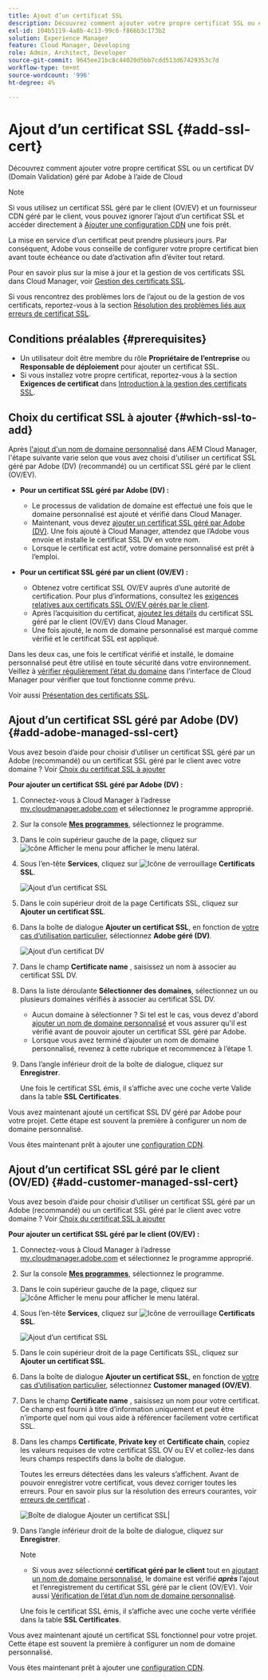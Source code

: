 ```yaml
---
title: Ajout d’un certificat SSL
description: Découvrez comment ajouter votre propre certificat SSL ou et Adobe un certificat DV (Domain Validation) géré par à l’aide des outils en libre-service Cloud Manager.
exl-id: 104b5119-4a8b-4c13-99c6-f866b3c173b2
solution: Experience Manager
feature: Cloud Manager, Developing
role: Admin, Architect, Developer
source-git-commit: 9645ee21bc8c44020d5bb7cdd513d67429353c7d
workflow-type: tm+mt
source-wordcount: '996'
ht-degree: 4%

---
```



# Ajout d’un certificat SSL {#add-ssl-cert}

Découvrez comment ajouter votre propre certificat SSL ou un certificat DV (Domain Validation) géré par Adobe à l’aide de Cloud

>[!NOTE]
>
>Si vous utilisez un certificat SSL géré par le client (OV/EV) et un fournisseur CDN géré par le client, vous pouvez ignorer l’ajout d’un certificat SSL et accéder directement à [Ajouter une configuration CDN](/help/implementing/cloud-manager/cdn-configurations/add-cdn-config.md) une fois prêt.

La mise en service d’un certificat peut prendre plusieurs jours. Par conséquent, Adobe vous conseille de configurer votre propre certificat bien avant toute échéance ou date d’activation afin d’éviter tout retard.

Pour en savoir plus sur la mise à jour et la gestion de vos certificats SSL dans Cloud Manager, voir [Gestion des certificats SSL](/help/implementing/cloud-manager/managing-ssl-certifications/managing-certificates.md).

Si vous rencontrez des problèmes lors de l’ajout ou de la gestion de vos certificats, reportez-vous à la section [ Résolution des problèmes liés aux erreurs de certificat SSL](/help/implementing/cloud-manager/managing-ssl-certifications/troubleshoot-ssl-cert.md).


## Conditions préalables {#prerequisites}

* Un utilisateur doit être membre du rôle **Propriétaire de l’entreprise** ou **Responsable de déploiement** pour ajouter un certificat SSL.
* Si vous installez votre propre certificat, reportez-vous à la section **Exigences de certificat** dans [Introduction à la gestion des certificats SSL](/help/implementing/cloud-manager/managing-ssl-certifications/introduction-to-ssl-certificates.md#requirements).

## Choix du certificat SSL à ajouter {#which-ssl-to-add}

Après [l&#39;ajout d&#39;un nom de domaine personnalisé](/help/implementing/cloud-manager/custom-domain-names/add-custom-domain-name.md) dans AEM Cloud Manager, l&#39;étape suivante varie selon que vous avez choisi d&#39;utiliser un certificat SSL géré par Adobe (DV) (recommandé) ou un certificat SSL géré par le client (OV/EV).

* **Pour un certificat SSL géré par Adobe (DV) :**
   * Le processus de validation de domaine est effectué une fois que le domaine personnalisé est ajouté et vérifié dans Cloud Manager.
   * Maintenant, vous devez [ajouter un certificat SSL géré par Adobe (DV)](#add-adobe-managed-ssl-cert).
Une fois ajouté à Cloud Manager, attendez que l’Adobe vous envoie et installe le certificat SSL DV en votre nom.
   * Lorsque le certificat est actif, votre domaine personnalisé est prêt à l’emploi.

* **Pour un certificat SSL géré par un client (OV/EV) :**

   * Obtenez votre certificat SSL OV/EV auprès d’une autorité de certification. Pour plus d’informations, consultez les [exigences relatives aux certificats SSL OV/EV gérés par le client](/help/implementing/cloud-manager/managing-ssl-certifications/introduction-to-ssl-certificates.md#requirements).
   * Après l’acquisition du certificat, [ajoutez les détails](#add-customer-managed-ssl-cert) du certificat SSL géré par le client (OV/EV) dans Cloud Manager.
   * Une fois ajouté, le nom de domaine personnalisé est marqué comme vérifié et le certificat SSL est appliqué.

Dans les deux cas, une fois le certificat vérifié et installé, le domaine personnalisé peut être utilisé en toute sécurité dans votre environnement. Veillez à [vérifier régulièrement l’état du domaine](/help/implementing/cloud-manager/custom-domain-names/check-domain-name-status.md) dans l’interface de Cloud Manager pour vérifier que tout fonctionne comme prévu.

Voir aussi [Présentation des certificats SSL](/help/implementing/cloud-manager/managing-ssl-certifications/introduction-to-ssl-certificates.md).

## Ajout d’un certificat SSL géré par Adobe (DV) {#add-adobe-managed-ssl-cert}

Vous avez besoin d’aide pour choisir d’utiliser un certificat SSL géré par un Adobe (recommandé) ou un certificat SSL géré par le client avec votre domaine ? Voir [Choix du certificat SSL à ajouter](#which-ssl-to-add)

**Pour ajouter un certificat SSL géré par Adobe (DV) :**

1. Connectez-vous à Cloud Manager à l’adresse [my.cloudmanager.adobe.com](https://my.cloudmanager.adobe.com/) et sélectionnez le programme approprié.
1. Sur la console **[Mes programmes](/help/implementing/cloud-manager/navigation.md#my-programs)**, sélectionnez le programme.
1. Dans le coin supérieur gauche de la page, cliquez sur ![Icône Afficher le menu](https://spectrum.adobe.com/static/icons/workflow_18/Smock_ShowMenu_18_N.svg) pour afficher le menu latéral.

1. Sous l’en-tête **Services**, cliquez sur ![Icône de verrouillage](https://spectrum.adobe.com/static/icons/workflow_18/Smock_LockClosed_18_N.svg) **Certificats SSL**.

   ![Ajout d’un certificat SSL](/help/implementing/cloud-manager/assets/ssl/ssl-cert-add.png)

1. Dans le coin supérieur droit de la page Certificats SSL, cliquez sur **Ajouter un certificat SSL**.

1. Dans la boîte de dialogue **Ajouter un certificat SSL**, en fonction de [votre cas d’utilisation particulier](#which-ssl-to-add), sélectionnez **Adobe géré (DV)**.

   ![Ajout d’un certificat DV](/help/implementing/cloud-manager/assets/ssl/add-dv-certificate.png)

1. Dans le champ **Certificate name** , saisissez un nom à associer au certificat SSL DV.

1. Dans la liste déroulante **Sélectionner des domaines**, sélectionnez un ou plusieurs domaines vérifiés à associer au certificat SSL DV.
   * Aucun domaine à sélectionner ? Si tel est le cas, vous devez d&#39;abord [ajouter un nom de domaine personnalisé](/help/implementing/cloud-manager/custom-domain-names/add-custom-domain-name.md) et vous assurer qu&#39;il est vérifié avant de pouvoir ajouter un certificat SSL géré par Adobe.
   * Lorsque vous avez terminé d’ajouter un nom de domaine personnalisé, revenez à cette rubrique et recommencez à l’étape 1.

1. Dans l’angle inférieur droit de la boîte de dialogue, cliquez sur **Enregistrer**.

   Une fois le certificat SSL émis, il s’affiche avec une coche verte Valide dans la table **SSL Certificates**.

Vous avez maintenant ajouté un certificat SSL DV géré par Adobe pour votre projet. Cette étape est souvent la première à configurer un nom de domaine personnalisé.

Vous êtes maintenant prêt à ajouter une [configuration CDN](/help/implementing/cloud-manager/cdn-configurations/add-cdn-config.md).

## Ajout d’un certificat SSL géré par le client (OV/ED) {#add-customer-managed-ssl-cert}

<!-- IF THIS TOPIC GET UPDATED, REMEMBER TO UPDATE THE STEPS ALSO IN THE "MANAGE SSL CERTIFICATES TOPIC TOO -->

Vous avez besoin d’aide pour choisir d’utiliser un certificat SSL géré par un Adobe (recommandé) ou un certificat SSL géré par le client avec votre domaine ? Voir [Choix du certificat SSL à ajouter](#which-ssl-to-add)

**Pour ajouter un certificat SSL géré par le client (OV/EV) :**

1. Connectez-vous à Cloud Manager à l’adresse [my.cloudmanager.adobe.com](https://my.cloudmanager.adobe.com/) et sélectionnez le programme approprié.

1. Sur la console **[Mes programmes](/help/implementing/cloud-manager/navigation.md#my-programs)**, sélectionnez le programme.

1. Dans le coin supérieur gauche de la page, cliquez sur ![Icône Afficher le menu](https://spectrum.adobe.com/static/icons/workflow_18/Smock_ShowMenu_18_N.svg) pour afficher le menu latéral.

1. Sous l’en-tête **Services**, cliquez sur ![Icône de verrouillage](https://spectrum.adobe.com/static/icons/workflow_18/Smock_LockClosed_18_N.svg) **Certificats SSL**.

   ![Ajout d’un certificat SSL](/help/implementing/cloud-manager/assets/ssl/ssl-cert-add.png)

1. Dans le coin supérieur droit de la page Certificats SSL, cliquez sur **Ajouter un certificat SSL**.

1. Dans la boîte de dialogue **Ajouter un certificat SSL**, en fonction de [votre cas d’utilisation particulier](#which-ssl-to-add), sélectionnez **Customer managed (OV/EV)**.

1. Dans le champ **Certificate name** , saisissez un nom pour votre certificat.
Ce champ est fourni à titre d’information uniquement et peut être n’importe quel nom qui vous aide à référencer facilement votre certificat SSL.

1. Dans les champs **Certificate**, **Private key** et **Certificate chain**, copiez les valeurs requises de votre certificat SSL OV ou EV et collez-les dans leurs champs respectifs dans la boîte de dialogue.

   Toutes les erreurs détectées dans les valeurs s’affichent. Avant de pouvoir enregistrer votre certificat, vous devez corriger toutes les erreurs. Pour en savoir plus sur la résolution des erreurs courantes, voir [erreurs de certificat](#certificate-errors) .

   ![Boîte de dialogue Ajouter un certificat SSL](/help/implementing/cloud-manager/assets/ssl/ssl-cert-02.png)|

1. Dans l’angle inférieur droit de la boîte de dialogue, cliquez sur **Enregistrer**.

   >[!NOTE]
   >
   >* Si vous avez sélectionné **certificat géré par le client** tout en [ajoutant un nom de domaine personnalisé](/help/implementing/cloud-manager/custom-domain-names/add-custom-domain-name.md), le domaine est vérifié ***après*** l’ajout et l’enregistrement du certificat SSL géré par le client (OV/EV). Voir aussi [Vérification de l’état d’un nom de domaine personnalisé](/help/implementing/cloud-manager/custom-domain-names/check-domain-name-status.md#how-to).

   Une fois le certificat SSL émis, il s’affiche avec une coche verte vérifiée dans la table **SSL Certificates**.

Vous avez maintenant ajouté un certificat SSL fonctionnel pour votre projet. Cette étape est souvent la première à configurer un nom de domaine personnalisé.

Vous êtes maintenant prêt à ajouter une [configuration CDN](/help/implementing/cloud-manager/cdn-configurations/add-cdn-config.md).























<!--
## Add an SSL certificate {#add-ssl-cert}

1. Log into Cloud Manager at [my.cloudmanager.adobe.com](https://my.cloudmanager.adobe.com/) and select the appropriate program.
1. On the **[My Programs](/help/implementing/cloud-manager/navigation.md#my-programs)** console, select the program.
1. In the upper-left corner of the page, click ![Show menu icon](https://spectrum.adobe.com/static/icons/workflow_18/Smock_ShowMenu_18_N.svg) to reveal the side menu. 
1. Under the **Services** heading, click ![Lock closed icon](https://spectrum.adobe.com/static/icons/workflow_18/Smock_LockClosed_18_N.svg) **SSL Certificates**. 

   ![Adding an SSL certificate](/help/implementing/cloud-manager/assets/ssl/ssl-cert-add.png)

1. Near the upper-right corner of the SSL Certificates page, click **Add SSL Certificate**.

1. In the **Add SSL certificate** dialog box, based on [your particular use case](/help/implementing/cloud-manager/managing-ssl-certifications/introduction-to-ssl-certificates.md), do one of the following:

    | | Use case | Steps |
    | --- | --- | --- |
    | 1 | **Add an Adobe managed (DV) certificate** | **To add an Adobe managed (DV) SSL certificate:**<br>a. In the **Add SSL Certificate** dialog box, select the certificate type **Adobe managed (DV)**.<br>![Add a DV certificate](/help/implementing/cloud-manager/assets/ssl/add-dv-certificate.png)<br>b. In the **Certificate name** field, enter a name you want associated with the certificate.<br>c. In the **Select domains** drop-down list, select one or more domains that you want associated with the DV SSL certificate.<br>No domains to select? If so, it means that you must first add a custom domain name and ensure it is verified before you can add an SSL certificate. See [Add a custom domain name](/help/implementing/cloud-manager/custom-domain-names/add-custom-domain-name.md). When you are finished adding a custom domain name, return to this topic and begin at step 1 again.<br>d. Continue to step 7. |
    | 2 | **Add a customer managed (OV/EV) certificate** | **To add a customer managed (OV/EV) SSL certificate:**<br>a. In the **Add SSL Certificate** dialog box, select the certificate type **Customer managed (OV/EV)**.<br>b. In the **Certificate name** field, enter a name for your certificate. This field is for informational purposes only and can be any name that helps you reference your SSL certificate easily.<br>c. In the **Certificate**, **Private key**, and **Certificate chain** fields, paste the required values into their respective fields.<br>![Add SSL certificate dialog box](/help/implementing/cloud-manager/assets/ssl/ssl-cert-02.png)<br>Any detected errors in values are displayed. Before you can save your certificate, you must address all errors. See [Certificate Errors](#certificate-errors) to learn more about troubleshooting common errors.<br>d. Continue to step 7. | 

1. In the lower-right corner of the dialog box, click **Save**.

    >[!NOTE]
    >
    >* If you selected **Adobe managed certificate** while [adding a custom domain name](/help/implementing/cloud-manager/custom-domain-names/add-custom-domain-name.md), the domain is verified with the added certificate when the custom domain is added. 
    >
    >* If you selected **Customer managed certificate** while [adding a custom domain name](/help/implementing/cloud-manager/custom-domain-names/add-custom-domain-name.md), the domain is verified ***after*** the customer managed (OV/EV) SSL certificate is added and saved. See also [Check the status of a custom domain name](/help/implementing/cloud-manager/custom-domain-names/check-domain-name-status.md#how-to).

    After the SSL certificate is successfully issued, it is displayed with a green verified check mark in the **SSL Certificates** table. 

    You now have added a working SSL certificate for your project. This step is often the first to set up a custom domain name. 
    

* To learn about updating and managing your SSL certificates in Cloud Manager, see [Manage SSL certificates](/help/implementing/cloud-manager/managing-ssl-certifications/managing-certificates.md).

* If you are having issues adding or managing your certificates, see [Troubleshoot SSL certificate errors](/help/implementing/cloud-manager/managing-ssl-certifications/troubleshoot-ssl-cert.md). -->
